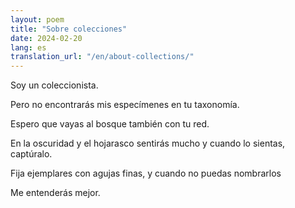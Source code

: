 ```yaml
---
layout: poem
title: "Sobre colecciones"
date: 2024-02-20
lang: es
translation_url: "/en/about-collections/"
---
```


Soy un coleccionista.

Pero no encontrarás mis especímenes
en tu taxonomía.

Espero que vayas al bosque también
con tu red.

En la oscuridad y el hojarasco sentirás mucho
y cuando lo sientas, captúralo.

Fija ejemplares con agujas finas,
y cuando no puedas nombrarlos

Me entenderás mejor.